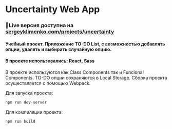 # Uncertainty Web App

### 📌Live версия доступна на [sergeyklimenko.com/projects/uncertainty](https://sergeyklimenko.com/projects/uncertainty)

#### Учебный проект. Приложение TO-DO List, с возможностью добавлять опции, удалять и выбирать случайную опцию.

#### В проекте использовались: React, Sass

В проекте используются как Class Components так и Funcional Components. TO-DO опции сохраняются в Local Storage. Сборка проекта осуществляется с помощью Webpack.

Для запуска проекта:

```javascript
npm run dev-server
```

Для компиляции проекта:

```javascript
npm run build
```
